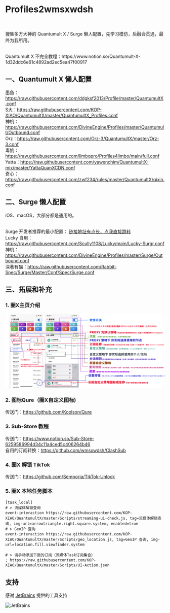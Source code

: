 # Profiles2wmsxwdsh
<br>

搜集多方大神的 Quantumult X / Surge 懒人配置，先学习模仿，后融会贯通，最终为我所用。

<br/>
Quantumult X 不完全教程：https://www.notion.so/Quantumult-X-1d32ddc6e61c4892ad2ec5ea47f00917

## 一、Quantumult X 懒人配置
墨鱼：https://raw.githubusercontent.com/ddgksf2013/Profile/master/QuantumultX.conf
<br/>
S大：https://raw.githubusercontent.com/KOP-XIAO/QuantumultX/master/QuantumultX_Profiles.conf
<br/>
神机：https://raw.githubusercontent.com/DivineEngine/Profiles/master/Quantumult/Outbound.conf
<br/>
Orz：https://raw.githubusercontent.com/Orz-3/QuantumultX/master/Orz-3.conf
<br/>
毒奶：https://raw.githubusercontent.com/limbopro/Profiles4limbo/main/full.conf
<br/>
Yatta：https://raw.githubusercontent.com/yawenchim/QuantumultX-mix/master/YattaQuanXCDN.conf
<br/>
奇心：https://raw.githubusercontent.com/zwf234/rules/master/QuantumultX/qixin.conf

## 二、Surge 懒人配置
iOS、macOS，大部分都是通用的。
<br/>
<br/>

Surge 开发者推荐的最小配置： [链接地址有点长，点我直接跳转]( https://gist.githubusercontent.com/Zeaphyou/864aebea248ca1bb8000e0e5623b65f3/raw/c36413c715f43f22772d3c2353358e1ff936b2e6/Surge.conf )
<br/>
Lucky 自用：https://raw.githubusercontent.com/Scully1108/Lucky/main/Lucky-Surgr.conf
<br/>
神机：https://raw.githubusercontent.com/DivineEngine/Profiles/master/Surge/Outbound.conf
<br/>
深巷有猫：https://raw.githubusercontent.com/Rabbit-Spec/Surge/Master/Conf/Spec/Surge.conf

## 三、拓展和补充

### 1. 圈X主页介绍
![圈X主页介绍](https://raw.githubusercontent.com/wmsxwdsh/Profiles2wmsxwdsh/main/Quantumult%20X%20%E4%B8%BB%E9%A1%B5%E4%BB%8B%E7%BB%8D.png)

### 2. 图标Qure（圈X自定义图标)
传送门：https://github.com/Koolson/Qure

### 3. Sub-Store 教程
传送门：https://www.notion.so/Sub-Store-6259586994d34c11a4ced5c406264b46
<br/>
自用的订阅转换：https://github.com/wmsxwdsh/ClashSub

### 4. 圈X 解锁 TikTok
传送门：https://github.com/Semporia/TikTok-Unlock

### 5. 圈X 本地任务脚本
```text
[task_local]
# > 流媒体解锁查询
event-interaction https://raw.githubusercontent.com/KOP-XIAO/QuantumultX/master/Scripts/streaming-ui-check.js, tag=流媒体解锁查询, img-url=arrowtriangle.right.square.system, enabled=true
# > GeoIP 查询
event-interaction https://raw.githubusercontent.com/KOP-XIAO/QuantumultX/master/Scripts/geo_location.js, tag=GeoIP 查询, img-url=location.fill.viewfinder.system

# > 请手动添加下面的订阅（流媒体Task订阅集合）
; https://raw.githubusercontent.com/KOP-XIAO/QuantumultX/master/Scripts/UI-Action.json
```

## 支持
感谢 [JetBrains](https://www.jetbrains.com/) 提供的工具支持

![JetBrains](https://resources.jetbrains.com/storage/products/company/brand/logos/jb_beam.svg?_ga=2.54620846.401568951.1648434626-301403838.1648434626)


<br/>